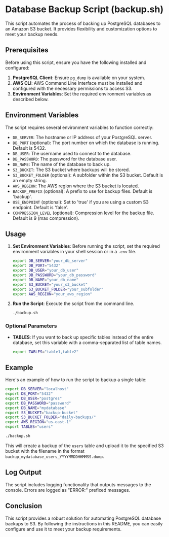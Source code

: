 # Database Backup Script (backup.sh)

This script automates the process of backing up PostgreSQL databases to an Amazon S3 bucket. It provides flexibility and customization options to meet your backup needs.

## Prerequisites

Before using this script, ensure you have the following installed and configured:

1. **PostgreSQL Client**: Ensure `pg_dump` is available on your system.
2. **AWS CLI**: AWS Command Line Interface must be installed and configured with the necessary permissions to access S3.
3. **Environment Variables**: Set the required environment variables as described below.

## Environment Variables

The script requires several environment variables to function correctly:

- `DB_SERVER`: The hostname or IP address of your PostgreSQL server.
- `DB_PORT` (optional): The port number on which the database is running. Default is 5432.
- `DB_USER`: The username used to connect to the database.
- `DB_PASSWORD`: The password for the database user.
- `DB_NAME`: The name of the database to back up.
- `S3_BUCKET`: The S3 bucket where backups will be stored.
- `S3_BUCKET_FOLDER` (optional): A subfolder within the S3 bucket. Default is an empty string.
- `AWS_REGION`: The AWS region where the S3 bucket is located.
- `BACKUP_PREFIX` (optional): A prefix to use for backup files. Default is 'backup'.
- `USE_ENDPOINT` (optional): Set to 'true' if you are using a custom S3 endpoint. Default is 'false'.
- `COMPRESSION_LEVEL` (optional): Compression level for the backup file. Default is 9 (max compression).

## Usage

1. **Set Environment Variables**:
   Before running the script, set the required environment variables in your shell session or in a `.env` file.

   ```sh
   export DB_SERVER="your_db_server"
   export DB_PORT="5432"
   export DB_USER="your_db_user"
   export DB_PASSWORD="your_db_password"
   export DB_NAME="your_db_name"
   export S3_BUCKET="your_s3_bucket"
   export S3_BUCKET_FOLDER="your_subfolder"
   export AWS_REGION="your_aws_region"
   ```

2. **Run the Script**:
   Execute the script from the command line.

   ```sh
   ./backup.sh
   ```

### Optional Parameters

- **TABLES**: If you want to back up specific tables instead of the entire database, set this variable with a comma-separated list of table names.

  ```sh
  export TABLES="table1,table2"
  ```

## Example

Here's an example of how to run the script to backup a single table:

```sh
export DB_SERVER="localhost"
export DB_PORT="5432"
export DB_USER="postgres"
export DB_PASSWORD="password"
export DB_NAME="mydatabase"
export S3_BUCKET="backup-bucket"
export S3_BUCKET_FOLDER="daily-backups/"
export AWS_REGION="us-east-1"
export TABLES="users"

./backup.sh
```

This will create a backup of the `users` table and upload it to the specified S3 bucket with the filename in the format `backup_mydatabase_users_YYYYMMDDHHMMSS.dump`.

## Log Output

The script includes logging functionality that outputs messages to the console. Errors are logged as "ERROR:" prefixed messages.

## Conclusion

This script provides a robust solution for automating PostgreSQL database backups to S3. By following the instructions in this README, you can easily configure and use it to meet your backup requirements.